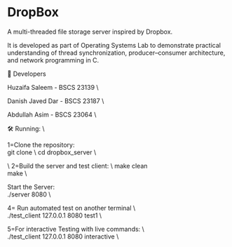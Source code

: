 # DropBox
A multi-threaded file storage server inspired by Dropbox.


It is developed as part of Operating Systems Lab to demonstrate practical understanding of thread synchronization, producer–consumer architecture, and network programming in C.

👥 Developers

Huzaifa Saleem   - BSCS 23139 \

Danish Javed Dar - BSCS 23187 \

Abdullah Asim    - BSCS 23064 \ 



🛠️ Running: \


1=Clone the repository:  \
      git clone <repository-url> \ 
      cd dropbox_server  \

        
    
\ 2=Build the server and test client: \ 
    make clean  \
    make       \

  Start the Server: \
    ./server 8080  \
    

4= Run automated test on another terminal  \  
    ./test_client 127.0.0.1 8080 test1   \

5=For interactive Testing  with live commands: \  
    ./test_client 127.0.0.1 8080 interactive \



